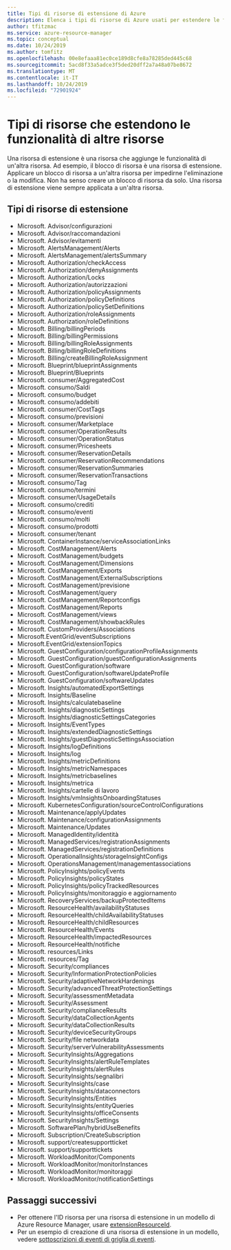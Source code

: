 ```yaml
---
title: Tipi di risorse di estensione di Azure
description: Elenca i tipi di risorse di Azure usati per estendere le funzionalità di altri tipi di risorse.
author: tfitzmac
ms.service: azure-resource-manager
ms.topic: conceptual
ms.date: 10/24/2019
ms.author: tomfitz
ms.openlocfilehash: 00e8efaaa81ec0ce189d8cfe8a78285ded445c68
ms.sourcegitcommit: 5acd8f33a5adce3f5ded20dff2a7a48a07be8672
ms.translationtype: MT
ms.contentlocale: it-IT
ms.lasthandoff: 10/24/2019
ms.locfileid: "72901924"
---
```

# <a name="resource-types-that-extend-capabilities-of-other-resources"></a>Tipi di risorse che estendono le funzionalità di altre risorse

Una risorsa di estensione è una risorsa che aggiunge le funzionalità di un'altra risorsa. Ad esempio, il blocco di risorsa è una risorsa di estensione. Applicare un blocco di risorsa a un'altra risorsa per impedirne l'eliminazione o la modifica. Non ha senso creare un blocco di risorsa da solo. Una risorsa di estensione viene sempre applicata a un'altra risorsa.

## <a name="extension-resource-types"></a>Tipi di risorse di estensione

- Microsoft. Advisor/configurazioni
- Microsoft. Advisor/raccomandazioni
- Microsoft. Advisor/evitamenti
- Microsoft. AlertsManagement/Alerts
- Microsoft. AlertsManagement/alertsSummary
- Microsoft. Authorization/checkAccess
- Microsoft. Authorization/denyAssignments
- Microsoft. Authorization/Locks
- Microsoft. Authorization/autorizzazioni
- Microsoft. Authorization/policyAssignments
- Microsoft. Authorization/policyDefinitions
- Microsoft. Authorization/policySetDefinitions
- Microsoft. Authorization/roleAssignments
- Microsoft. Authorization/roleDefinitions
- Microsoft. Billing/billingPeriods
- Microsoft. Billing/billingPermissions
- Microsoft. Billing/billingRoleAssignments
- Microsoft. Billing/billingRoleDefinitions
- Microsoft. Billing/createBillingRoleAssignment
- Microsoft. Blueprint/blueprintAssignments
- Microsoft. Blueprint/Blueprints
- Microsoft. consumer/AggregatedCost
- Microsoft. consumo/Saldi
- Microsoft. consumo/budget
- Microsoft. consumo/addebiti
- Microsoft. consumer/CostTags
- Microsoft. consumo/previsioni
- Microsoft. consumer/Marketplace
- Microsoft. consumer/OperationResults
- Microsoft. consumer/OperationStatus
- Microsoft. consumer/Pricesheets
- Microsoft. consumer/ReservationDetails
- Microsoft. consumer/ReservationRecommendations
- Microsoft. consumer/ReservationSummaries
- Microsoft. consumer/ReservationTransactions
- Microsoft. consumo/Tag
- Microsoft. consumo/termini
- Microsoft. consumer/UsageDetails
- Microsoft. consumo/crediti
- Microsoft. consumo/eventi
- Microsoft. consumo/molti
- Microsoft. consumo/prodotti
- Microsoft. consumer/tenant
- Microsoft. ContainerInstance/serviceAssociationLinks
- Microsoft. CostManagement/Alerts
- Microsoft. CostManagement/budgets
- Microsoft. CostManagement/Dimensions
- Microsoft. CostManagement/Exports
- Microsoft. CostManagement/ExternalSubscriptions
- Microsoft. CostManagement/previsione
- Microsoft. CostManagement/query
- Microsoft. CostManagement/Reportconfigs
- Microsoft. CostManagement/Reports
- Microsoft. CostManagement/views
- Microsoft. CostManagement/showbackRules
- Microsoft. CustomProviders/Associations
- Microsoft.EventGrid/eventSubscriptions
- Microsoft.EventGrid/extensionTopics
- Microsoft. GuestConfiguration/configurationProfileAssignments
- Microsoft. GuestConfiguration/guestConfigurationAssignments
- Microsoft. GuestConfiguration/software
- Microsoft. GuestConfiguration/softwareUpdateProfile
- Microsoft. GuestConfiguration/softwareUpdates
- Microsoft. Insights/automatedExportSettings
- Microsoft. Insights/Baseline
- Microsoft. Insights/calculatebaseline
- Microsoft. Insights/diagnosticSettings
- Microsoft. Insights/diagnosticSettingsCategories
- Microsoft. Insights/EventTypes
- Microsoft. Insights/extendedDiagnosticSettings
- Microsoft. Insights/guestDiagnosticSettingsAssociation
- Microsoft. Insights/logDefinitions
- Microsoft. Insights/log
- Microsoft. Insights/metricDefinitions
- Microsoft. Insights/metricNamespaces
- Microsoft. Insights/metricbaselines
- Microsoft. Insights/metrica
- Microsoft. Insights/cartelle di lavoro
- Microsoft. Insights/vmInsightsOnboardingStatuses
- Microsoft. KubernetesConfiguration/sourceControlConfigurations
- Microsoft. Maintenance/applyUpdates
- Microsoft. Maintenance/configurationAssignments
- Microsoft. Maintenance/Updates
- Microsoft. ManagedIdentity/identità
- Microsoft. ManagedServices/registrationAssignments
- Microsoft. ManagedServices/registrationDefinitions
- Microsoft. OperationalInsights/storageInsightConfigs
- Microsoft. OperationsManagement/managementassociations
- Microsoft. PolicyInsights/policyEvents
- Microsoft. PolicyInsights/policyStates
- Microsoft. PolicyInsights/policyTrackedResources
- Microsoft. PolicyInsights/monitoraggio e aggiornamento
- Microsoft. RecoveryServices/backupProtectedItems
- Microsoft. ResourceHealth/availabilityStatuses
- Microsoft. ResourceHealth/childAvailabilityStatuses
- Microsoft. ResourceHealth/childResources
- Microsoft. ResourceHealth/Events
- Microsoft. ResourceHealth/impactedResources
- Microsoft. ResourceHealth/notifiche
- Microsoft. resources/Links
- Microsoft. resources/Tag
- Microsoft. Security/compliances
- Microsoft. Security/InformationProtectionPolicies
- Microsoft. Security/adaptiveNetworkHardenings
- Microsoft. Security/advancedThreatProtectionSettings
- Microsoft. Security/assessmentMetadata
- Microsoft. Security/Assessment
- Microsoft. Security/complianceResults
- Microsoft. Security/dataCollectionAgents
- Microsoft. Security/dataCollectionResults
- Microsoft. Security/deviceSecurityGroups
- Microsoft. Security/file networkdata
- Microsoft. Security/serverVulnerabilityAssessments
- Microsoft. SecurityInsights/Aggregations
- Microsoft. SecurityInsights/alertRuleTemplates
- Microsoft. SecurityInsights/alertRules
- Microsoft. SecurityInsights/segnalibri
- Microsoft. SecurityInsights/case
- Microsoft. SecurityInsights/dataconnectors
- Microsoft. SecurityInsights/Entities
- Microsoft. SecurityInsights/entityQueries
- Microsoft. SecurityInsights/officeConsents
- Microsoft. SecurityInsights/Settings
- Microsoft. SoftwarePlan/hybridUseBenefits
- Microsoft. Subscription/CreateSubscription
- Microsoft. support/createsupportticket
- Microsoft. support/supporttickets
- Microsoft. WorkloadMonitor/Components
- Microsoft. WorkloadMonitor/monitorInstances
- Microsoft. WorkloadMonitor/monitoraggi
- Microsoft. WorkloadMonitor/notificationSettings

## <a name="next-steps"></a>Passaggi successivi

- Per ottenere l'ID risorsa per una risorsa di estensione in un modello di Azure Resource Manager, usare [extensionResourceId](resource-group-template-functions-resource.md#extensionresourceid).
- Per un esempio di creazione di una risorsa di estensione in un modello, vedere [sottoscrizioni di eventi di griglia di eventi](/azure/templates/microsoft.eventgrid/2019-06-01/eventsubscriptions).
